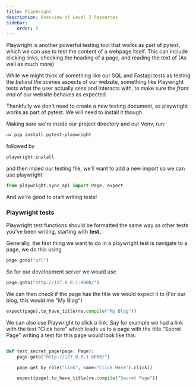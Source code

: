 ```yaml
---
title: PlayWright
description: Overview of Level 2 Resources
sidebar:
    order: 3
---
```


Playwright is another powerful testing tool that works as part of pytest, which we can use to test the content of a webpage itself. This can include clicking links, checking the heading of a page, and reading the text of (As well as much more)

While we might think of something like our SQL and Fastapi tests as testing the *behind the scenes* aspects of our website, something like Playwright tests what the user actually *sees* and interacts with, to make sure the *front end* of our website behaves as expected.

Thankfully we don't need to create a new testing document, as playwright works as part of pytest. We will need to install it though.

Making sure we're inside our project directory and our Venv, run:

```sh
uv pip install pytest-playwright
```

followed by

```sh
playwright install
```

and then insied our testing file, we'll want to add a new import so we can use playwright


```python
from playwright.sync_api import Page, expect
```

And we're good to start writing tests!

### Playwright tests

Playwright test functions should be formatted the same way as other tests you've been writing, starting with **test_**

Generally, the first thing we want to do in a playwright test is navigate to a page, we do this using

```python
page.goto("url")
```

So for our development server we would use

```python
page.goto("http://127.0.0.1:8000/")
```

We can then check if the page has the title we would expect it to (For our blog, this would me "My Blog")

```python
expect(page).to_have_title(re.compile("My Blog"))
```

We can also use Playwright to click a link. Say for example we had a link with the text "Click here" which leads us to a page with the title "Secret Page"
writing a test for this page would look like this:


```python

def test_secret_page(page: Page):
    page.goto("http://127.0.0.1:8000/")

    page.get_by_role("link", name="Click Here").click()

    expect(page).to_have_title(re.compile("Secret Page"))

```


